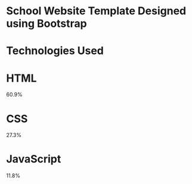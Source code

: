 # School Website Template Designed using Bootstrap

# Technologies Used

# HTML
60.9%
 
# CSS
27.3%
 
# JavaScript
11.8%
